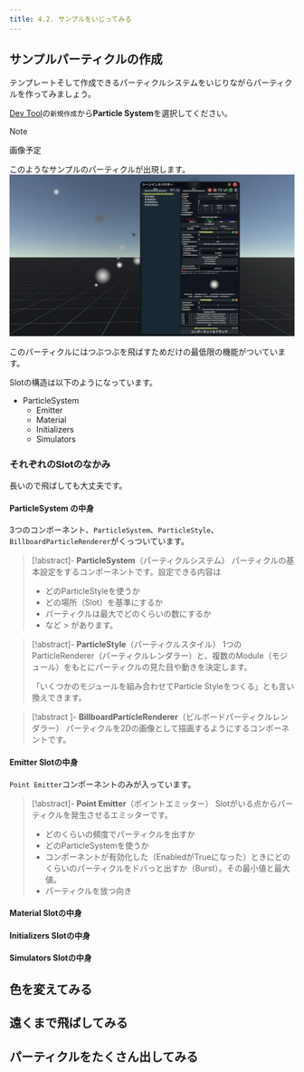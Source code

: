 ```yaml
---
title: 4.2. サンプルをいじってみる
---
```

## サンプルパーティクルの作成
テンプレートそして作成できるパーティクルシステムをいじりながらパーティクルを作ってみましょう。

[Dev Tool](../tool-usage/devTool.md)の`新規作成`から**Particle System**を選択してください。
>[!note]
> 画像予定

このようなサンプルのパーティクルが出現します。
![サンプルパーティクル](../image/newParticleSystem.webp)

このパーティクルにはつぶつぶを飛ばすためだけの最低限の機能がついています。

Slotの構造は以下のようになっています。
- ParticleSystem
  - Emitter
  - Material
  - Initializers
  - Simulators
### それぞれのSlotのなかみ
長いので飛ばしても大丈夫です。
#### ParticleSystem の中身
3つのコンポーネント、`ParticleSystem`、`ParticleStyle`、`BillboardParticleRenderer`がくっついています。

> [!abstract]- **ParticleSystem**（パーティクルシステム）
> パーティクルの基本設定をするコンポーネントです。設定できる内容は
> - どのParticleStyleを使うか
> - どの場所（Slot）を基準にするか
> - パーティクルは最大でどのくらいの数にするか
> - など
    > があります。

> [!abstract]- **ParticleStyle**（パーティクルスタイル）
> 1つのParticleRenderer（パーティクルレンダラー）と、複数のModule（モジュール）をもとにパーティクルの見た目や動きを決定します。
>
> 「いくつかのモジュールを組み合わせてParticle Styleをつくる」とも言い換えできます。

> [!abstract ]- **BillboardParticleRenderer**（ビルボードパーティクルレンダラー）
> パーティクルを2Dの画像として描画するようにするコンポーネントです。
#### Emitter Slotの中身
`Point Emitter`コンポーネントのみが入っています。
> [!abstract]- **Point Emitter**（ポイントエミッター）
> Slotがいる点からパーティクルを発生させるエミッターです。
> - どのくらいの頻度でパーティクルを出すか
> - どのParticleSystemを使うか
> - コンポーネントが有効化した（EnabledがTrueになった）ときにどのくらいのパーティクルをドバっと出すか（Burst）。その最小値と最大値。
> - パーティクルを放つ向き
#### Material Slotの中身

#### Initializers Slotの中身

#### Simulators Slotの中身

## 色を変えてみる
## 遠くまで飛ばしてみる
## 
## パーティクルをたくさん出してみる